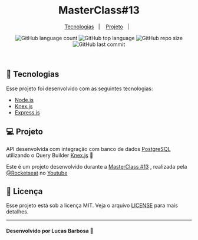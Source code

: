 <h1 align="center">
    MasterClass#13
</h1>

<p align="center">
  <a href="#-tecnologias">Tecnologias</a>&nbsp;&nbsp;&nbsp;|&nbsp;&nbsp;&nbsp;
  <a href="#-projeto">Projeto</a>&nbsp;&nbsp;&nbsp;|&nbsp;&nbsp;&nbsp;
</p>

<p align="center">
  <img alt="GitHub language count" src="https://img.shields.io/github/languages/count/lucasbars/MasterClass13">
  <img alt="GitHub top language" src="https://img.shields.io/github/languages/top/lucasbars/MasterClass13">
  <img alt="GitHub repo size" src="https://img.shields.io/github/repo-size/lucasbars/MasterClass13">
  <img alt="GitHub last commit" src="https://img.shields.io/github/last-commit/lucasbars/MasterClass13">
</p>

<br>

## 🚀 Tecnologias

Esse projeto foi desenvolvido com as seguintes tecnologias:

- [Node.js](https://nodejs.org/en/)
- [Knex.js](http://knexjs.org/)
- [Express.js](https://expressjs.com/pt-br/)


## 💻 Projeto

API desenvolvida com integração com banco de dados [PostgreSQL](https://www.postgresql.org/) utilizando o Query Builder [Knex.js](http://knexjs.org/) 💜

Este é um projeto desenvolvido durante a [MasterClass #13](https://www.youtube.com/watch?v=U7GjS3FuSkA&ab_channel=Rocketseat) , realizada pela [@Rocketseat](https://github.com/Rocketseat) no [Youtube](https://www.youtube.com/channel/UCSfwM5u0Kce6Cce8_S72olg)

## 📝 Licença

Esse projeto está sob a licença MIT. Veja o arquivo [LICENSE](LICENSE.md) para mais detalhes.

---

#### Desenvolvido por Lucas Barbosa 💜